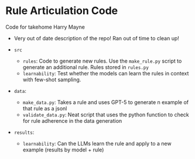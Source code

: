 # Rule Articulation Code
Code for takehome Harry Mayne

- Very out of date description of the repo! Ran out of time to clean up!

- `src`
    - `rules`: Code to generate new rules. Use the `make_rule.py` script to generate an additional rule. Rules stored in `rules.py`
    - `learnability`: Test whether the models can learn the rules in context with few-shot sampling.
- `data`: 
    - `make_data.py`: Takes a rule and uses GPT-5 to generate n example of that rule as a jsonl
    - `validate_data.py`: Neat script that uses the python function to check for rule adherence in the data generation
- `results`:
    - `learnability`: Can the LLMs learn the rule and apply to a new example (results by model + rule)
    
